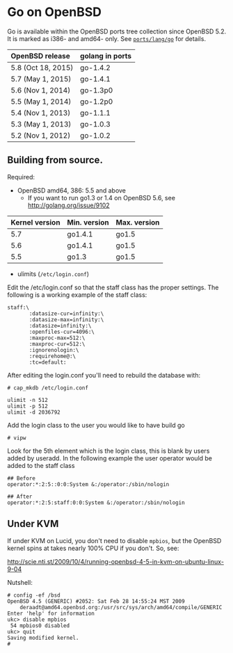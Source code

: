 # Go on OpenBSD

Go is available within the OpenBSD ports tree collection since OpenBSD 5.2.  It is marked as i386- and amd64- only.  See [`ports/lang/go`](http://ports.su/lang/go) for details.

| **OpenBSD release** | **golang in ports** |
|:--------------------|:--------------------|
| 5.8 (Oct 18, 2015)  | go-1.4.2            |
| 5.7 (May 1, 2015)   | go-1.4.1            |
| 5.6 (Nov 1, 2014)   | go-1.3p0            |
| 5.5 (May 1, 2014)   | go-1.2p0            |
| 5.4 (Nov 1, 2013)   | go-1.1.1            |
| 5.3 (May 1, 2013)   | go-1.0.3            |
| 5.2 (Nov 1, 2012)   | go-1.0.2            |

## Building from source.

Required:

  * OpenBSD amd64, 386: 5.5 and above
    * If you want to run go1.3 or 1.4 on OpenBSD 5.6, see http://golang.org/issue/9102

| **Kernel version** | **Min. version** | **Max. version**|
|:-------------------|:-----------------|:----------------|
| 5.7                | go1.4.1          | go1.5 |
| 5.6                | go1.4.1          | go1.5 |
| 5.5                | go1.3            | go1.5 |

  * ulimits (` /etc/login.conf `)

Edit the /etc/login.conf so that the staff class has the proper
settings. The following is a working example of the staff class:
```
staff:\
       :datasize-cur=infinity:\
       :datasize-max=infinity:\
       :datasize=infinity:\
       :openfiles-cur=4096:\
       :maxproc-max=512:\
       :maxproc-cur=512:\
       :ignorenologin:\
       :requirehome@:\
       :tc=default:
```

After editing the login.conf you'll need to rebuild the database with:
```
# cap_mkdb /etc/login.conf
```

```
ulimit -n 512
ulimit -p 512
ulimit -d 2036792
```

Add the login class to the user you would like to have build go
```
# vipw
```

Look for the 5th element which is the login class, this is blank by
users added by useradd. In the following example the user operator
would be added to the staff class
```
## Before
operator:*:2:5::0:0:System &:/operator:/sbin/nologin

## After
operator:*:2:5:staff:0:0:System &:/operator:/sbin/nologin
```

## Under KVM

If under KVM on Lucid, you don't need to disable ` mpbios `, but the OpenBSD kernel spins at takes nearly 100% CPU if you don't.  So, see:

http://scie.nti.st/2009/10/4/running-openbsd-4-5-in-kvm-on-ubuntu-linux-9-04

Nutshell:

```
# config -ef /bsd
OpenBSD 4.5 (GENERIC) #2052: Sat Feb 28 14:55:24 MST 2009
    deraadt@amd64.openbsd.org:/usr/src/sys/arch/amd64/compile/GENERIC
Enter 'help' for information
ukc> disable mpbios
 54 mpbios0 disabled
ukc> quit
Saving modified kernel.
#
```
